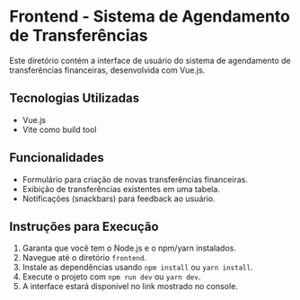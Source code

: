 # Frontend - Sistema de Agendamento de Transferências

Este diretório contém a interface de usuário do sistema de agendamento de transferências financeiras, desenvolvida com
Vue.js.

## Tecnologias Utilizadas

- Vue.js
- Vite como build tool

## Funcionalidades

- Formulário para criação de novas transferências financeiras.
- Exibição de transferências existentes em uma tabela.
- Notificações (snackbars) para feedback ao usuário.

## Instruções para Execução

1. Garanta que você tem o Node.js e o npm/yarn instalados.
2. Navegue até o diretório `frontend`.
3. Instale as dependências usando `npm install` ou `yarn install`.
4. Execute o projeto com `npm run dev` ou `yarn dev`.
5. A interface estará disponível no link mostrado no console.
